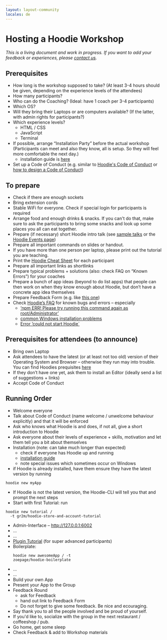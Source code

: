 ```yaml
---
layout: layout-community
locales: de
---
```


# Hosting a Hoodie Workshop 

*This is a living document and work in progress. If you want to add your feedback or experiences, please [contact us](http://hood.ie/contact).*

## Prerequisites

- How long is the workshop supposed to take? (At least 3-4 hours should be given, depending on the experience levels of the attendees)
- How many participants?
- Who can do the Coaching? (Ideal: have 1 coach per 3-4 participants)
- Which OS?
- Will they bring their Laptops or are computers available? (If the latter, with admin rights for participants?)
- Which experience levels?
  - HTML / CSS
  - JavaScript
  - Terminal
- If possible, arrange “Installation Party” before the actual workshop (Participants can meet and also they know, all is setup. So they will feel more comfortable the next day.)
  - installation guide is [here](../start)
- Set up a Code of Conduct (e.g. similar to [Hoodie's Code of Conduct](http://hood.ie/code-of-conduct) or [how to design a Code of Conduct](https://adainitiative.org/2014/02/howto-design-a-code-of-conduct-for-your-community/))

## To prepare
- Check if there are enough sockets
- Bring extension cords
- Stable WiFi for everyone. Check if special login for participants is required
- Arrange food and enough drinks & snacks. If you can't do that, make sure to ask the participants to bring some snacks and look up some places you all can eat together.
- Prepare (if necessary) short Hoodie intro talk (see [sample talks](http://hood.ie/contribute#talks) or the [Hoodie Events page](http://hood.ie/events))
- Prepare all important commands on slides or handout. 
- If you have more than one person per laptop, please print out the tutorial you are teaching.
- Print the [Hoodie Cheat Sheet](http://hood.ie/dist/presentations/hoodie-cheat-sheet-print.pdf) for each participant
- Prepare all important links as shortlinks
- Prepare typical problems + solutions (also: check FAQ on “Known Errors”) for your coaches
- Prepare a bunch of app ideas (beyond to do list apps) that people can then work on when they know enough about Hoodie, but don’t have a concrete app idea themselves
- Prepare Feedback Form (e.g. like [this one](https://docs.google.com/a/thehoodiefirm.com/forms/d/1toCQfdK4tF2WIXzico5MoMpI_UXpLQ5zvcxFOUhip5M/viewform))
- Check [Hoodie’s FAQ](http://faq.hood.ie) for known bugs and errors – especially 
  - [‘npm ERR! Please try running this command again as root/Administrator’](http://faq.hood.ie/#/question/38210259) 
  - [common Windows installation problems](http://faq.hood.ie/#/question/48204371) 
  - [Error ’could not start Hoodie`](http://faq.hood.ie/#/question/38210193)

## Prerequisites for attendees (to announce)
- Bring own Laptop
- Ask attendees to have the latest (or at least not too old) version of their Operating System and Browser – otherwise they run may into trouble. You can find Hoodies prequisites [here](../hoodieverse/system-requirements-browser-compatibilities-prerequisites-before-getting-started-with-hoodie.html)
- If they don’t have one yet, ask them to install an Editor (ideally send a list of suggestions + links)
- Accept Code of Conduct

## Running Order

- Welcome everyone
- Talk about Code of Conduct (name welcome / unwelcome behaviour explicitly) and that it will be enforced
- Ask who knows what Hoodie is and does, if not all, give a short introduction to Hoodie
- Ask everyone about their levels of experience + skills, motivation and let them tell you a bit about themselves
- Installation (note: can take much longer than expected)
  - check if everyone has Hoodie up and running
  - [installation guide](../start)
  - note special issues which sometimes occur on Windows
- if Hoodie is already installed, have them ensure they have the latest version by running
<pre><code>hoodie new myApp</code></pre>
- If Hoodie is not the latest version, the Hoodie-CLI will tell you that and prompt the next steps
- Start with first Tutorial: run 
<pre><code>hoodie new tutorial /
  -t gr2m/hoodie-store-and-account-tutorial</code></pre> 
- Admin-Interface – http://127.0.0.1:6002
- …
- …
- [Plugin Tutorial](../plugins/tutorial.html) (for super advanced participants)
- Boilerplate: <pre><code>hoodie new awesomeApp /
-t zoepage/hoodie-boilerplate</code></pre> 
- …
- … 
- Build your own App
- Present your App to the Group
- Feedback Round
  - ask for Feedback
  - hand out link to Feedback Form
  - Do not forget to give some feedback. Be nice and ecouraging.
- Say thank you to all the people involved and be proud of yourself.
- If you'd like to, socialize with the group in the next restaurant / coffeeshop / pub. 
- Go home, get some sleep
- Check Feedback & add to Workshop materials